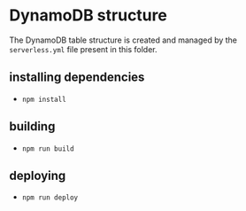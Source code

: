 # DynamoDB structure

The DynamoDB table structure is created and managed by the `serverless.yml` file present in this folder.

## installing dependencies

- `npm install`

## building

- `npm run build`

## deploying

- `npm run deploy`
